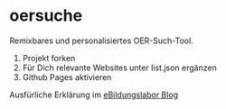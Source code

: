 # oersuche
Remixbares und personalisiertes OER-Such-Tool.

1. Projekt forken
2. Für Dich relevante Websites unter list.json ergänzen
3. Github Pages aktivieren

Ausfürliche Erklärung im [eBildungslabor Blog](https://ebildungslabor.de/blog/oersuche)
